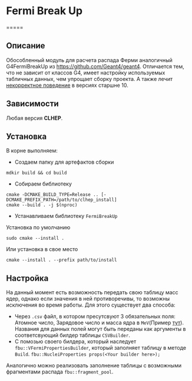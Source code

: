 # Fermi Break Up

=====

## Описание

Обособленный модуль для расчета распада Ферми аналогичный G4FermiBreakUp из https://github.com/Geant4/geant4.
Отличается тем, что не зависит от классов G4, имеет настройку используемых табличных данных, чем упрощает сборку проекта. А также лечит [некорректное поведение](https://geant4-forum.web.cern.ch/t/strange-results-of-g4fermibreakup-in-v10-4/3137) в версиях старшне 10.

## Зависимости

Любая версия **CLHEP**.

## Установка

В корне выполняем:

- Создаем папку для артефактов сборки

```shell
mdkir build && cd build
```

- Собираем библиотеку

```shell
cmake -DCMAKE_BUILD_TYPE=Release .. [-DCMAKE_PREFIX_PATH=/path/to/clhep_install]
cmake --build . -j $(nproc)
```

- Устанавливаем библиотеку `FermiBreakUp`

Установка по умолчанию

```shell
sudo cmake --install .
```

Или установка в свое место

```shell
cmake --install . --prefix path/to/install
```

## Настройка

На данный момент есть возможность передать свою таблицу масс ядер, однако если значения в ней противоречивы, то возможны исключения во время работы.
Для этого существует два способа:

- Через `.csv` файл, в котором пресутсвуют 3 обязательных поля: Атомное число, Зарядовое число и масса ядра в `MeV`(Пример [тут](tests/data/small_nuclei_data.csb)). Названия для данных полей могут быть переданы как аргументы в соответсвующий билдер таблицы `CSVBuilder`.
- С помозью своего билдера, который наследует `fbu::VFermiPropertiesBuilder`, который заполняет таблицу в методе `Build`. `fbu::NucleiProperties props(<Your builder here>);`

Аналогично можно реализовать заполнение таблицы с возможными фрагментами распада `fbu::fragment_pool`.
